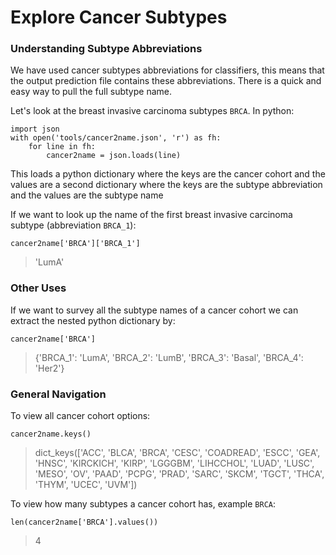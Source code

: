 # Explore Cancer Subtypes
### Understanding Subtype Abbreviations
We have used cancer subtypes abbreviations for classifiers, this means that the output prediction file contains these abbreviations. There is a quick and easy way to pull the full subtype name.

Let's look at the breast invasive carcinoma subtypes `BRCA`. In python:
```
import json
with open('tools/cancer2name.json', 'r') as fh:
    for line in fh:
        cancer2name = json.loads(line)
```

This loads a python dictionary where the keys are the cancer cohort and the values are a second dictionary where the keys are the subtype abbreviation and the values are the subtype name

If we want to look up the name of the first breast invasive carcinoma subtype (abbreviation `BRCA_1`):
```
cancer2name['BRCA']['BRCA_1']
```
> 'LumA'

### Other Uses
If we want to survey all the subtype names of a cancer cohort we can extract the nested python dictionary by:
```
cancer2name['BRCA']
```
> {'BRCA_1': 'LumA', 'BRCA_2': 'LumB', 'BRCA_3': 'Basal', 'BRCA_4': 'Her2'}

### General Navigation
To view all cancer cohort options:
```
cancer2name.keys()
```
> dict_keys(['ACC', 'BLCA', 'BRCA', 'CESC', 'COADREAD', 'ESCC', 'GEA', 'HNSC', 'KIRCKICH', 'KIRP', 'LGGGBM', 'LIHCCHOL', 'LUAD', 'LUSC', 'MESO', 'OV', 'PAAD', 'PCPG', 'PRAD', 'SARC', 'SKCM', 'TGCT', 'THCA', 'THYM', 'UCEC', 'UVM'])


To view how many subtypes a cancer cohort has, example `BRCA`:
```
len(cancer2name['BRCA'].values())
```
> 4
